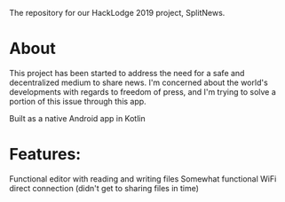 The repository for our HackLodge 2019 project, SplitNews.

# About
This project has been started to address the need for a safe and decentralized medium to share news. I'm concerned about the world's developments with regards to freedom of press, and I'm trying to solve a portion of this issue through this app.

Built as a native Android app in Kotlin

# Features:
Functional editor with reading and writing files
Somewhat functional WiFi direct connection (didn't get to sharing files in time)
